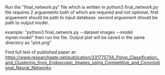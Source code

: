 Run the "final_network.py" file which is written in python3
final_network.py file requires 2 arguements both of which are required and not optional.
first arguement should be path to input database.
second arguement should be path to output model.

example: "python3 final_network.py --dataset images --model mynet.model"
then run tne file.
Output plot will be saved in the same directory as "plot.png"

Find full text of published paper at:
https://www.researchgate.net/publication/331775734_Polyp_Classification_and_Clustering_from_Endoscopic_Images_using_Competitive_and_Convolutional_Neural_Networks
